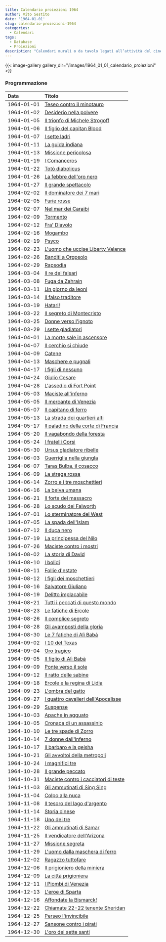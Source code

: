 ```yaml
---
title: Calendario proiezioni 1964
author: Vito Sestito
date: '1964-01-01'
slug: calendario-proiezioni-1964
categories:
  - Calendari
tags:
  - Database
  - Proiezioni
description: "Calendari murali o da tavolo legati all’attività del cinema. Indicano la data di proiezione e il titolo dei film, insieme agli incassi registrati."
---
```

{{< image-gallery gallery_dir="/images/1964_01_01_calendario_proiezioni" >}}

### Programmazione

|Data       |Titolo                               |
|:----------|:------------------------------------|
|1964-01-01 |[Teseo contro il minotauro](https://www.imdb.com/title/tt0055518/)|
|1964-01-02 |[Desiderio nella polvere](https://www.imdb.com/title/tt0053762/)|
|1964-01-05 |[Il trionfo di Michele Strogoff](https://www.imdb.com/title/tt0055547/)|
|1964-01-06 |[Il figlio del capitan Blood](https://www.imdb.com/title/tt0054875/)|
|1964-01-07 |[I sette ladri](https://www.imdb.com/title/tt0054295/)|
|1964-01-11 |[La guida indiana](https://www.imdb.com/title/tt0053457/)|
|1964-01-13 |[Missione pericolosa](https://www.imdb.com/title/tt0047924/)|
|1964-01-19 |[I Comanceros](https://www.imdb.com/title/tt0054757/)|
|1964-01-22 |[Totò diabolicus](https://www.imdb.com/title/tt0056604/)|
|1964-01-26 |[La febbre dell'oro nero](https://www.imdb.com/title/tt0035195/)|
|1964-01-27 |[Il grande spettacolo](https://www.imdb.com/title/tt0054681/)|
|1964-02-02 |[Il dominatore dei 7 mari](https://www.imdb.com/title/tt0056396/)|
|1964-02-05 |[Furie rosse](https://www.imdb.com/title/tt7252648/)|
|1964-02-07 |[Nel mar dei Caraibi](https://www.imdb.com/title/tt0038108/)|
|1964-02-09 |[Tormento](https://www.imdb.com/title/tt0046447/)|
|1964-02-12 |[Fra' Diavolo](https://www.imdb.com/title/tt0033630/)|
|1964-02-16 |[Mogambo](https://www.imdb.com/title/tt0046085/)|
|1964-02-19 |[Psyco](https://www.imdb.com/title/tt0054215/)|
|1964-02-23 |[L'uomo che uccise Liberty Valance](https://www.imdb.com/title/tt0056217/)|
|1964-02-26 |[Banditi a Orgosolo](https://www.imdb.com/title/tt0053632/)|
|1964-02-29 |[Rapsodia](https://www.imdb.com/title/tt0047408/)|
|1964-03-04 |[Il re dei falsari](https://www.imdb.com/title/tt0054734/)|
|1964-03-08 |[Fuga da Zahrain](https://www.imdb.com/title/tt0055963/)|
|1964-03-11 |[Un giorno da leoni](https://www.imdb.com/title/tt0054926/)|
|1964-03-14 |[Il falso traditore](https://www.imdb.com/title/tt0055871/)|
|1964-03-19 |[Hatari!](https://www.imdb.com/title/tt0056059/)|
|1964-03-22 |[Il segreto di Montecristo](https://www.imdb.com/title/tt0055544/)|
|1964-03-25 |[Donne verso l'ignoto](https://www.imdb.com/title/tt0044205/)|
|1964-03-29 |[I sette gladiatori](https://www.imdb.com/title/tt0056472/)|
|1964-04-01 |[La morte sale in ascensore](https://www.imdb.com/title/tt0056248/)|
|1964-04-07 |[Il cerchio si chiude](https://www.imdb.com/title/tt0039396/)|
|1964-04-09 |[Catene](https://www.imdb.com/title/tt0041232/)|
|1964-04-13 |[Maschere e pugnali](https://www.imdb.com/title/tt0038417/)|
|1964-04-17 |[I figli di nessuno](https://www.imdb.com/title/tt0043532/)|
|1964-04-24 |[Giulio Cesare](https://www.imdb.com/title/tt0045943/)|
|1964-04-28 |[L'assedio di Fort Point](https://www.imdb.com/title/tt0043725/)|
|1964-05-03 |[Maciste all'inferno](https://www.imdb.com/title/tt0057268/)|
|1964-05-05 |[Il mercante di Venezia](https://www.imdb.com/title/tt0044885/)|
|1964-05-07 |[Il capitano di ferro](https://www.imdb.com/title/tt0056902/)|
|1964-05-13 |[La strada dei quartieri alti](https://www.imdb.com/title/tt0053226/)|
|1964-05-17 |[Il paladino della corte di Francia](https://www.imdb.com/title/tt0266923/)|
|1964-05-20 |[Il vagabondo della foresta](https://www.imdb.com/title/tt0040720/)|
|1964-05-24 |[I fratelli Corsi](https://www.imdb.com/title/tt0139222/)|
|1964-05-30 |[Ursus gladiatore ribelle](https://www.imdb.com/title/tt0057629/)|
|1964-06-03 |[Guerriglia nella giungla](https://www.imdb.com/title/tt0053142/)|
|1964-06-07 |[Taras Bulba, il cosacco](https://www.imdb.com/title/tt0057559/)|
|1964-06-09 |[La strega rossa](https://www.imdb.com/title/tt0040946/)|
|1964-06-14 |[Zorro e i tre moschettieri](https://www.imdb.com/title/tt0057720/)|
|1964-06-16 |[La belva umana](https://www.imdb.com/title/tt0032383/)|
|1964-06-21 |[Il forte del massacro](https://www.imdb.com/title/tt0051629/)|
|1964-06-28 |[Lo scudo dei Falworth](https://www.imdb.com/title/tt0046789/)|
|1964-07-01 |[Lo sterminatore del West](https://www.imdb.com/title/tt0054112/)|
|1964-07-05 |[La spada dell'Islam](https://www.imdb.com/title/tt0370051/)|
|1964-07-12 |[Il duca nero](https://www.imdb.com/title/tt0057018/)|
|1964-07-19 |[La principessa del Nilo](https://www.imdb.com/title/tt0047366/)|
|1964-07-26 |[Maciste contro i mostri](https://www.imdb.com/title/tt0057270/)|
|1964-08-02 |[La storia di David](https://www.imdb.com/title/tt0054342/)|
|1964-08-10 |[I bolidi](https://www.imdb.com/title/tt0054943/)|
|1964-08-11 |[Follie d'estate](https://www.imdb.com/title/tt0329089/)|
|1964-08-12 |[I figli dei moschettieri](https://www.imdb.com/title/tt0044380/)|
|1964-08-16 |[Salvatore Giuliano](https://www.imdb.com/title/tt0055399/)|
|1964-08-19 |[Delitto implacabile](https://www.imdb.com/title/tt0140905/)|
|1964-08-21 |[Tutti i peccati di questo mondo](https://www.imdb.com/title/tt0050113/)|
|1964-08-23 |[Le fatiche di Ercole](https://www.imdb.com/title/tt0050381/)|
|1964-08-26 |[Il complice segreto](https://www.imdb.com/title/tt0055422/)|
|1964-08-28 |[Gli avamposti della gloria](https://www.imdb.com/title/tt0057441/)|
|1964-08-30 |[Le 7 fatiche di Alì Babà](https://www.imdb.com/title/tt0055435/)|
|1964-09-02 |[I 10 del Texas](https://www.imdb.com/title/tt0205714/)|
|1964-09-04 |[Oro tragico](https://www.imdb.com/title/tt0247383/)|
|1964-09-05 |[Il figlio di Alì Babà](https://www.imdb.com/title/tt0045175/)|
|1964-09-09 |[Ponte verso il sole](https://www.imdb.com/title/tt0054701/)|
|1964-09-12 |[Il ratto delle sabine](https://www.imdb.com/title/tt0055356/)|
|1964-09-18 |[Ercole e la regina di Lidia](https://www.imdb.com/title/tt0052782/)|
|1964-09-23 |[L'ombra del gatto](https://www.imdb.com/title/tt0055438/)|
|1964-09-27 |[I quattro cavalieri dell'Apocalisse](https://www.imdb.com/title/tt0054890/)|
|1964-09-29 |[Suspense](https://www.imdb.com/title/tt0055018/)|
|1964-10-03 |[Apache in agguato](https://www.imdb.com/title/tt0056496/)|
|1964-10-05 |[Cronaca di un assassinio](https://www.imdb.com/title/tt0054687/)|
|1964-10-10 |[Le tre spade di Zorro](https://www.imdb.com/title/tt0057602/)|
|1964-10-14 |[7 donne dall'inferno](https://www.imdb.com/title/tt0055436/)|
|1964-10-17 |[Il barbaro e la geisha](https://www.imdb.com/title/tt0051398/)|
|1964-10-21 |[Gli avvoltoi della metropoli](https://www.imdb.com/title/tt0163606/)|
|1964-10-24 |[I magnifici tre](https://www.imdb.com/title/tt0122600/)|
|1964-10-28 |[Il grande peccato](https://www.imdb.com/title/tt0055402/)|
|1964-10-31 |[Maciste contro i cacciatori di teste](https://www.imdb.com/title/tt0056207/)|
|1964-11-03 |[Gli ammutinati di Sing Sing](https://www.imdb.com/title/tt0038255/)|
|1964-11-04 |[Colpo alla nuca](https://www.imdb.com/title/tt0140357/)|
|1964-11-08 |[Il tesoro del lago d'argento](https://www.imdb.com/title/tt0056452/)|
|1964-11-14 |[Storia cinese](https://www.imdb.com/title/tt0056447/)|
|1964-11-18 |[Uno dei tre](https://www.imdb.com/title/tt0057106/)|
|1964-11-22 |[Gli ammutinati di Samar](https://www.imdb.com/title/tt0056440/)|
|1964-11-25 |[Il vendicatore dell'Arizona](https://www.imdb.com/title/tt0049286/)|
|1964-11-27 |[Missione segreta](https://www.imdb.com/title/tt0037366/)|
|1964-11-29 |[L'uomo dalla maschera di ferro](https://www.imdb.com/title/tt0056228/)|
|1964-12-02 |[Ragazzo tuttofare](https://www.imdb.com/title/tt0053644/)|
|1964-12-06 |[Il prigioniero della miniera](https://www.imdb.com/title/tt0047013/)|
|1964-12-09 |[La città prigioniera](https://www.imdb.com/title/tt0055851/)|
|1964-12-11 |[I Piombi di Venezia](https://www.imdb.com/title/tt0046189/)|
|1964-12-13 |[L'eroe di Sparta](https://www.imdb.com/title/tt0055719/)|
|1964-12-16 |[Affondate la Bismarck!](https://www.imdb.com/title/tt0054310/)|
|1964-12-22 |[Chiamate 22-22 tenente Sheridan](https://www.imdb.com/title/tt0162242/)|
|1964-12-25 |[Perseo l'invincibile](https://www.imdb.com/title/tt0056343/)|
|1964-12-27 |[Sansone contro i pirati](https://www.imdb.com/title/tt0057470/)|
|1964-12-30 |[L'oro dei sette santi](https://www.imdb.com/title/tt0054934/)|
